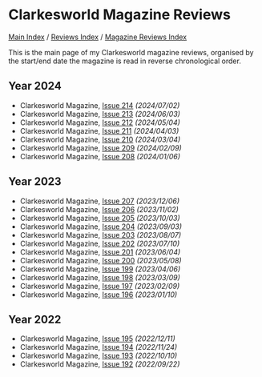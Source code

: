 # Clarkesworld Magazine Reviews

[Main Index](../../../README.md) / [Reviews Index](../../README.md) / [Magazine Reviews Index](../README.md)

This is the main page of my Clarkesworld magazine reviews, organised by the start/end date the magazine is read in reverse chronological order.

## Year 2024
- Clarkesworld Magazine, [Issue 214](20240702-Clarkesworld214.md) *(2024/07/02)*
- Clarkesworld Magazine, [Issue 213](20240603-Clarkesworld213.md) *(2024/06/03)*
- Clarkesworld Magazine, [Issue 212](20240504-Clarkesworld212.md) *(2024/05/04)*
- Clarkesworld Magazine, [Issue 211](20240403-Clarkesworld211.md) *(2024/04/03)*
- Clarkesworld Magazine, [Issue 210](20240304-Clarkesworld210.md) *(2024/03/04)*
- Clarkesworld Magazine, [Issue 209](20240209-Clarkesworld209.md) *(2024/02/09)*
- Clarkesworld Magazine, [Issue 208](20240106-Clarkesworld208.md) *(2024/01/06)*

## Year 2023
- Clarkesworld Magazine, [Issue 207](20231206-Clarkesworld207.md) *(2023/12/06)*
- Clarkesworld Magazine, [Issue 206](20231102-Clarkesworld206.md) *(2023/11/02)*
- Clarkesworld Magazine, [Issue 205](20231003-Clarkesworld205.md) *(2023/10/03)*
- Clarkesworld Magazine, [Issue 204](20230903-Clarkesworld204.md) *(2023/09/03)*
- Clarkesworld Magazine, [Issue 203](20230807-Clarkesworld203.md) *(2023/08/07)*
- Clarkesworld Magazine, [Issue 202](20230710-Clarkesworld202.md) *(2023/07/10)*
- Clarkesworld Magazine, [Issue 201](20230604-Clarkesworld201.md) *(2023/06/04)*
- Clarkesworld Magazine, [Issue 200](20230508-Clarkesworld200.md) *(2023/05/08)*
- Clarkesworld Magazine, [Issue 199](20230406-Clarkesworld199.md) *(2023/04/06)*
- Clarkesworld Magazine, [Issue 198](20230309-Clarkesworld198.md) *(2023/03/09)*
- Clarkesworld Magazine, [Issue 197](20230209-Clarkesworld197.md) *(2023/02/09)*
- Clarkesworld Magazine, [Issue 196](20230110-Clarkesworld196.md) *(2023/01/10)*

## Year 2022
- Clarkesworld Magazine, [Issue 195](20221211-Clarkesworld195.md) *(2022/12/11)*
- Clarkesworld Magazine, [Issue 194](20221010-Clarkesworld194.md) *(2022/11/24)*
- Clarkesworld Magazine, [Issue 193](20221010-Clarkesworld193.md) *(2022/10/10)*
- Clarkesworld Magazine, [Issue 192](20220922-Clarkesworld192.md) *(2022/09/22)*

